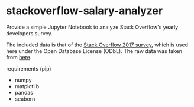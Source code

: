 # stackoverflow-salary-analyzer
Provide a simple Jupyter Notebook to analyze Stack Overflow's yearly developers survey.

The included data is that of the [Stack Overflow 2017 survey](https://insights.stackoverflow.com/survey/2017), which is used here under the Open Database License (ODbL). The raw data was taken from [here](https://insights.stackoverflow.com/survey/?utm_source=so-owned&utm_medium=blog&utm_campaign=dev-survey-2017&utm_content=blog-link&utm_term=data).

requirements (pip)

- numpy
- matplotlib
- pandas
- seaborn
